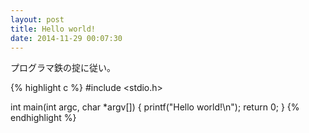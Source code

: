 ```yaml
---
layout: post
title: Hello world!
date: 2014-11-29 00:07:30
---
```


プログラマ鉄の掟に従い。

{% highlight c %}
#include <stdio.h>

int main(int argc, char *argv[]) {
	printf("Hello world!\n");
	return 0;
}
{% endhighlight %}
